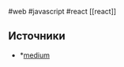 #web #javascript #react 
[[react]]


## Источники
* *[medium ](https://medium.com/devschacht/introducing-npx-an-npm-package-runner-a72a658cd9e6)

